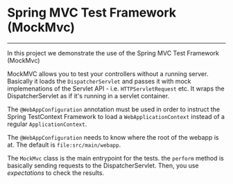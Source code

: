 # Spring MVC Test Framework (MockMvc)
---

In this project we demonstrate the use of the Spring MVC Test Framework (MockMvc)

MockMVC allows you to test your controllers without a running server. Basically it loads the `DispatcherServlet` and 
passes it with mock implemenations of the Servlet API - i.e. `HTTPServletRequest` etc. It wraps the DispatcherServlet
as if it's running in a servlet container.

The `@WebAppConfiguration` annotation must be used in order to instruct the Spring TestContext Framework to load a `WebApplicationContext`
instead of a regular `ApplicationContext`. 

The `@WebAppConfiguration` needs to know where the root of the webapp is at. The default is `file:src/main/webapp`.

The `MockMvc` class is the main entrypoint for the tests. the `perform` method is basically sending requests to the DispatcherServlet.
Then, you use _expectations_ to check the results.


